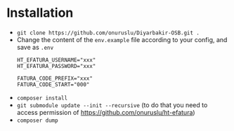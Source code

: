 # Installation
*   `git clone https://github.com/onuruslu/Diyarbakir-OSB.git .`
*   Change the content of the `env.example` file according to your config,
    and save as `.env`
    ```
    HT_EFATURA_USERNAME="xxx"
    HT_EFATURA_PASSWORD="xxx"
    
    FATURA_CODE_PREFIX="xxx"
    FATURA_CODE_START="000"
    ```
*   `composer install`
*   `git submodule update --init --recursive`
    (to do that you need to access permission of https://github.com/onuruslu/ht-efatura)
*   `composer dump`
